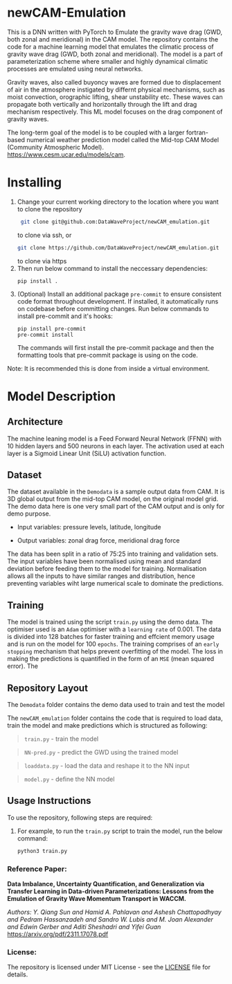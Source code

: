 # newCAM-Emulation

This is a DNN written with PyTorch to Emulate the gravity wave drag (GWD, both zonal and meridional) in the CAM model.
The repository contains the code for a machine learning model that emulates the climatic process of gravity wave drag (GWD, both zonal and meridional).
The model is a part of parameterization scheme where smaller and highly dynamical climatic processes are emulated using neural networks. 

Gravity waves, also called buyoncy waves are formed due to displacement of air in the atmosphere instigated by differnt physical mechanisms, such as moist convection, orographic lifting, shear unstability etc. These waves can propagate both vertically and horizontally through the lift and drag mechanism respectively. This ML model focuses on the drag component of gravity waves.

The long-term goal of the model is to be coupled with a larger fortran-based numerical weather prediction model called the Mid-top CAM Model (Community Atmospheric Model).  
https://www.cesm.ucar.edu/models/cam.

# Installing
1. Change your current working directory to the location where you want to clone the repository
   ```bash
    git clone git@github.com:DataWaveProject/newCAM_emulation.git
    ```
    to clone via ssh, or  
    ```bash
    git clone https://github.com/DataWaveProject/newCAM_emulation.git
    ```
    to clone via https
2. Then run below command to install the neccessary dependencies:
    ```
    pip install .
    ```
3. (Optional) Install an additional package `pre-commit` to ensure consistent code format throughout development. If installed, it automatically runs on codebase before committing changes. Run below commands to install pre-commit and it's hooks:
    ```
    pip install pre-commit
    pre-commit install
    ```
    The commands will first install the pre-commit package and then the formatting tools that pre-commit package is using on the code.

Note: It is recommended this is done from inside a virtual environment.




# Model Description

## Architecture
The machine leaning model is a Feed Forward Neural Network (FFNN) with 10 hidden layers and 500 neurons in 
each layer. The activation used at each layer is a Sigmoid Linear Unit (SiLU) activation function.

## Dataset
The dataset available in the `Demodata` is a sample output data from CAM. It is 3D global output from the mid-top CAM model, on the original model grid. The demo data here is one very small part of the CAM output and is only for demo purpose.

- Input variables: pressure levels, latitude, longitude

- Output variables: zonal drag force, meridional drag force

The data has been split in a ratio of 75:25 into training and validation sets. The input variables have been normalised using mean and standard deviation before feeding them to the model for training. Normalisation allows all the inputs to have similar ranges and distribution, hence preventing variables wiht large numerical scale to dominate the predictions.

## Training
The model is trained using the script `train.py` using the demo data. The optimiser used is an `Adam` optimiser with a `learning rate` of 0.001. The data is divided into 128 batches for faster training and effcient memory usage and is run on the model for 100 `epochs`. The training comprises of an `early stopping` mechanism that helps prevent overfitting of the model. The loss in making the predictions is quantified in the form of an `MSE` (mean squared error). The  

## Repository Layout
The `Demodata` folder contains the demo data used to train and test the model

The `newCAM_emulation` folder contains the code that is required to load data, train the model and make predictions which is structured as following:
> `train.py` - train the model

> `NN-pred.py` - predict the GWD using the trained model
    
> `loaddata.py` - load the data and reshape it to the NN input

> `model.py` - define the NN model

## Usage Instructions
To use the repository, following steps are required:
1. For example, to run the `train.py` script to train the model, run the below command: 
    ```bash
    python3 train.py
    ```

### Reference Paper:

**Data Imbalance, Uncertainty Quantification, and Generalization via Transfer Learning in Data-driven Parameterizations: Lessons from the Emulation of Gravity Wave Momentum Transport in WACCM.** 

 *Authors: Y. Qiang Sun and Hamid A. Pahlavan and Ashesh Chattopadhyay and Pedram Hassanzadeh and Sandro W. Lubis and M. Joan Alexander and Edwin Gerber and Aditi Sheshadri and Yifei Guan*
https://arxiv.org/pdf/2311.17078.pdf

### License:
The repository is licensed under MIT License - see the [LICENSE](LICENSE) file for details.